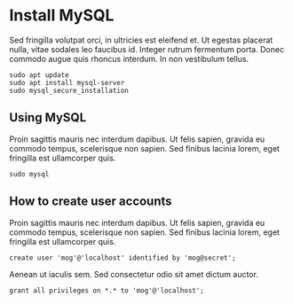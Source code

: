# Install MySQL

Sed fringilla volutpat orci, in ultricies est eleifend et. Ut egestas placerat nulla, vitae sodales leo faucibus id. Integer rutrum fermentum porta. Donec commodo augue quis rhoncus interdum. In non vestibulum tellus.

```
sudo apt update
sudo apt install mysql-server
sudo mysql_secure_installation
```

## Using MySQL

Proin sagittis mauris nec interdum dapibus. Ut felis sapien, gravida eu commodo tempus, scelerisque non sapien. Sed finibus lacinia lorem, eget fringilla est ullamcorper quis.

```
sudo mysql
```

## How to create user accounts

Proin sagittis mauris nec interdum dapibus. Ut felis sapien, gravida eu commodo tempus, scelerisque non sapien. Sed finibus lacinia lorem, eget fringilla est ullamcorper quis.

```
create user 'mog'@'localhost' identified by 'mog@secret';
```

Aenean ut iaculis sem. Sed consectetur odio sit amet dictum auctor.

```
grant all privileges on *.* to 'mog'@'localhost';
```
